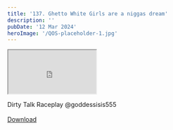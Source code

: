 ```yaml
---
title: '137. Ghetto White Girls are a niggas dream'
description: ''
pubDate: '12 Mar 2024'
heroImage: '/QOS-placeholder-1.jpg'
---
```

<iframe src="https://drive.google.com/file/d/1v8tQjgf6pgnoqFQKA38zodaVBzgSk5vp/preview" width="200" height="100" allow="autoplay" allowfullscreen="allowfullscreen"></iframe>

Dirty Talk Raceplay @goddessisis555
<br>
<br>
<a class="read_more" href="https://drive.google.com/file/d/1v8tQjgf6pgnoqFQKA38zodaVBzgSk5vp/view?usp=sharing">Download</a>